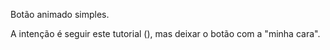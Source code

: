 Botão animado simples.

A intenção é seguir este tutorial (), mas deixar o botão com a "minha cara".